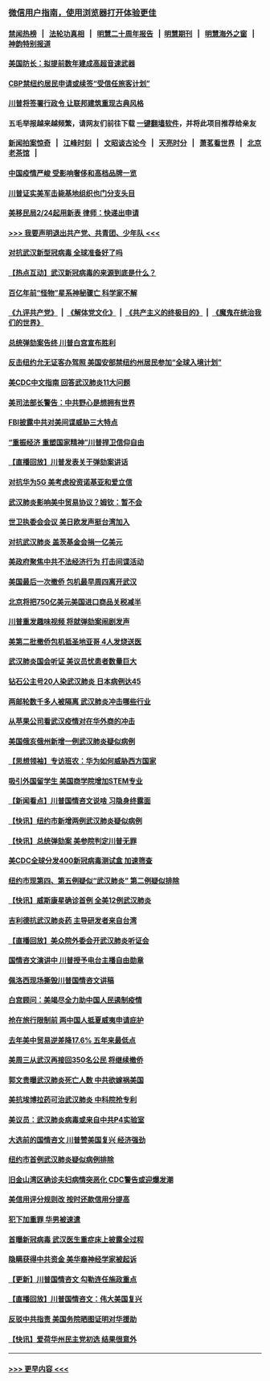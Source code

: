 ### [微信用户指南，使用浏览器打开体验更佳](https://github.com/gfw-breaker/banned-news1/blob/master/indexes/wechat-guide.md?t=0)
#### [禁闻热榜](热点新闻.md?t=0)  &nbsp;&nbsp;|&nbsp;&nbsp; [法轮功真相](https://github.com/gfw-breaker/truth/blob/master/README.md?t=0) &nbsp;&nbsp;|&nbsp;&nbsp; [明慧二十周年报告](https://github.com/gfw-breaker/mh-reports/blob/master/README.md?t=0) &nbsp;&nbsp;|&nbsp;&nbsp;[明慧期刊](https://github.com/gfw-breaker/mh-qikan) &nbsp;&nbsp;|&nbsp;&nbsp; [明慧海外之窗](https://github.com/gfw-breaker/mh-news/blob/master/README.md?t=0) &nbsp;&nbsp;|&nbsp;&nbsp; [神韵特别报道](https://github.com/gfw-breaker/mh-news/blob/master/shenyun.md?t=0)
#### [美国防长：拟提前数年建成高超音速武器](../pages/nsc412/n11850959.md?t=02071822) 
#### [CBP禁纽约居民申请或续签“受信任旅客计划”](../pages/nsc412/n11850857.md?t=02071822) 
#### [川普将签署行政令 让联邦建筑重现古典风格](../pages/nsc412/n11850654.md?t=02071822) 
#### 五毛举报越来越频繁，请网友们前往下载 [一键翻墙软件](https://github.com/gfw-breaker/ssr-accounts)，并将此项目推荐给亲友
#### [新闻拍案惊奇](https://github.com/gfw-breaker/banned-news1/blob/master/pages/link4.md) &nbsp;&nbsp;|&nbsp;&nbsp; [江峰时刻](https://github.com/gfw-breaker/banned-news1/blob/master/pages/link4.md) &nbsp;&nbsp;|&nbsp;&nbsp; [文昭谈古论今](https://github.com/gfw-breaker/banned-news1/blob/master/pages/link4.md) &nbsp;&nbsp;|&nbsp;&nbsp; [天亮时分](https://github.com/gfw-breaker/banned-news1/blob/master/pages/link4.md) &nbsp;&nbsp;|&nbsp;&nbsp; [萧茗看世界](https://github.com/gfw-breaker/banned-news1/blob/master/pages/link4.md) &nbsp;&nbsp;|&nbsp;&nbsp; [北京老茶馆](https://github.com/gfw-breaker/banned-news1/blob/master/pages/link4.md) &nbsp;&nbsp;|&nbsp;&nbsp; 
#### [中国疫情严峻 受影响奢侈和高档品牌一览](../pages/nsc412/n11850319.md?t=02071822) 
#### [川普证实美军击毙基地组织也门分支头目](../pages/nsc412/n11850383.md?t=02071822) 
#### [美移民局2/24起用新表 律师：快递出申请](../pages/nsc412/n11848220.md?t=02071822) 
#### [>>> 我要声明退出共产党、共青团、少年队 <<<](https://github.com/begood0513/goodnews/blob/master/quit/letter.md) 
#### [对抗武汉新型冠病毒 全球准备好了吗](../pages/nsc412/n11850142.md?t=02071822) 
#### [【热点互动】武汉新冠病毒的来源到底是什么？](../pages/nsc412/n11849749.md?t=02071822) 
#### [百亿年前“怪物”星系神秘骤亡 科学家不解](../pages/nsc412/n11849863.md?t=02071822) 
#### [《九评共产党》](https://github.com/begood0513/9ping.md/blob/master/README.md) &nbsp;|&nbsp; [《解体党文化》](../../../../jtdwh.md/blob/master/README.md)  &nbsp;|&nbsp; [《共产主义的终极目的》](../../../../gczydzjmd.md/blob/master/README.md) &nbsp;|&nbsp; [《魔鬼在统治我们的世界》](../../../../mgztzwmdsj.md/blob/master/README.md) 
#### [总统弹劾案告终 川普白宫宣布胜利](../pages/nsc412/n11849985.md?t=02071822) 
#### [反击纽约允无证客办驾照  美国安部禁纽约州居民参加“全球入境计划”](../pages/nsc412/n11849828.md?t=02071822) 
#### [美CDC中文指南 回答武汉肺炎11大问题](../pages/nsc412/n11849703.md?t=02071822) 
#### [美司法部长警告：中共野心是想拥有世界](../pages/nsc412/n11849769.md?t=02071822) 
#### [FBI披露中共对美间谍威胁三大特点](../pages/nsc412/n11849700.md?t=02071822) 
#### [“重振经济 重塑国家精神”川普捍卫信仰自由](../pages/nsc412/n11849641.md?t=02071822) 
#### [【直播回放】川普发表关于弹劾案讲话](../pages/nsc412/n11849472.md?t=02071822) 
#### [对抗华为5G 美考虑投资诺基亚和爱立信](../pages/nsc412/n11849510.md?t=02071822) 
#### [武汉肺炎影响美中贸易协议？姆钦：暂不会](../pages/nsc412/n11849497.md?t=02071822) 
#### [世卫执委会会议 美日欧发声挺台湾加入](../pages/nsc412/n11849433.md?t=02071822) 
#### [对抗武汉肺炎 盖茨基金会捐一亿美元](../pages/nsc412/n11848953.md?t=02071822) 
#### [美政府聚焦中共不法经济行为 打击间谍活动](../pages/nsc412/n11849322.md?t=02071822) 
#### [美国最后一次撤侨 包机最早周四离开武汉](../pages/nsc412/n11849395.md?t=02071822) 
#### [北京将把750亿美元美国进口商品关税减半](../pages/nsc412/n11848896.md?t=02071822) 
#### [川普重发趣味视频 将就弹劾案闹剧发声](../pages/nsc412/n11848715.md?t=02071822) 
#### [美第二批撤侨包机抵圣地亚哥 4人发烧送医](../pages/nsc412/n11847923.md?t=02071822) 
#### [武汉肺炎国会听证 美议员忧患者数量巨大](../pages/nsc412/n11844851.md?t=02071822) 
#### [钻石公主号20人染武汉肺炎 日本病例达45](../pages/nsc412/n11847823.md?t=02071822) 
#### [两邮轮数千多人被隔离 武汉肺炎冲击哪些行业](../pages/nsc412/n11847456.md?t=02071822) 
#### [从苹果公司看武汉疫情对在华外商的冲击](../pages/nsc412/n11847586.md?t=02071822) 
#### [美国俄亥俄州新增一例武汉肺炎疑似病例](../pages/nsc412/n11847714.md?t=02071822) 
#### [【思想领袖】专访班农：华为如何威胁西方国家](../pages/nsc412/n11847306.md?t=02071822) 
#### [吸引外国留学生 美国商学院增加STEM专业](../pages/nsc412/n11847417.md?t=02071822) 
#### [【新闻看点】川普国情咨文说啥 习隐身终露面](../pages/nsc412/n11847016.md?t=02071822) 
#### [【快讯】纽约市新增两例武汉肺炎疑似病例](../pages/nsc412/n11847250.md?t=02071822) 
#### [【快讯】总统弹劾案 美参院判定川普无罪](../pages/nsc412/n11847316.md?t=02071822) 
#### [美CDC全球分发400新冠病毒测试盒 加速筛查](../pages/nsc412/n11847260.md?t=02071822) 
#### [纽约市现第四、第五例疑似“武汉肺炎”   第二例疑似排除](../pages/nsc412/n11847332.md?t=02071822) 
#### [【快讯】威斯康星确诊首例 全美12例武汉肺炎](../pages/nsc412/n11847162.md?t=02071822) 
#### [吉利德抗武汉肺炎药 主导研发者来自台湾](../pages/nsc412/n11847064.md?t=02071822) 
#### [【直播回放】美众院外委会开武汉肺炎听证会](../pages/nsc412/n11846727.md?t=02071822) 
#### [国情咨文演讲中 川普授予电台主播自由勋章](../pages/nsc412/n11846815.md?t=02071822) 
#### [佩洛西现场撕毁川普国情咨文讲稿](../pages/nsc412/n11846724.md?t=02071822) 
#### [白宫顾问：美竭尽全力助中国人民遏制疫情](../pages/nsc412/n11846756.md?t=02071822) 
#### [抢在旅行限制前 两中国人抵夏威夷申请庇护](../pages/nsc412/n11846866.md?t=02071822) 
#### [去年美中贸易逆差降17.6% 五年来最低点](../pages/nsc412/n11846755.md?t=02071822) 
#### [美周三从武汉再接回350名公民 将继续撤侨](../pages/nsc412/n11846705.md?t=02071822) 
#### [郭文贵曝武汉肺炎死亡人数 中共欲嫁祸美国](../pages/nsc412/n11846240.md?t=02071822) 
#### [美抗埃博拉药可治武汉肺炎 中科院抢专利](../pages/nsc412/n11846409.md?t=02071822) 
#### [美议员：武汉肺炎病毒或来自中共P4实验室](../pages/nsc412/n11846043.md?t=02071822) 
#### [大选前的国情咨文 川普赞美国复兴 经济强劲](../pages/nsc412/n11845526.md?t=02071822) 
#### [纽约市首例武汉肺炎疑似病例排除](../pages/nsc412/n11844989.md?t=02071822) 
#### [旧金山湾区确诊夫妇病情突恶化 CDC警告或迎爆发潮](../pages/nsc412/n11845730.md?t=02071822) 
#### [美信用评分规则改  按时还款信用分提高](../pages/nsc412/n11845488.md?t=02071822) 
#### [犯下加重罪 华男被速遣](../pages/nsc412/n11845476.md?t=02071822) 
#### [首曝新冠病毒 武汉医生重症床上披露全过程](../pages/nsc412/n11845150.md?t=02071822) 
#### [隐瞒获得中共资金 美华裔神经学家被起诉](../pages/nsc412/n11844879.md?t=02071822) 
#### [【更新】川普国情咨文 勾勒连任施政重点](../pages/nsc412/n11845223.md?t=02071822) 
#### [【直播回放】川普国情咨文：伟大美国复兴](../pages/nsc412/n11842079.md?t=02071822) 
#### [反驳中共指责 美国务院晒图证明对华援助](../pages/nsc412/n11844859.md?t=02071822) 
#### [【快讯】爱荷华州民主党初选 结果很意外](../pages/nsc412/n11844878.md?t=02071822) 

----
#### [ >>> 更早内容 <<< ](../indexes/nsc412-earlier.md)
